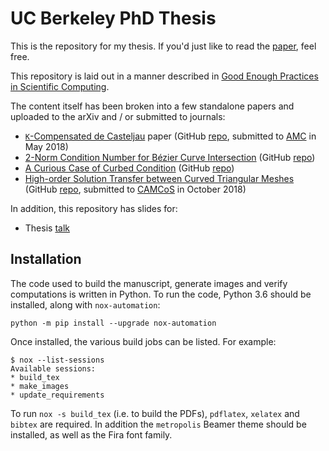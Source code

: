 # UC Berkeley PhD Thesis

This is the repository for my thesis. If you'd just like to read the
[paper][1], feel free.

This repository is laid out in a manner described in
[Good Enough Practices in Scientific Computing][2].

The content itself has been broken into a few standalone papers
and uploaded to the arXiv and / or submitted to journals:

- [``K``-Compensated de Casteljau][3] paper (GitHub [repo][4],
  submitted to [AMC][9] in May 2018)
- [2-Norm Condition Number for B&#xe9;zier Curve Intersection][5]
  (GitHub [repo][6])
- [A Curious Case of Curbed Condition][7] (GitHub [repo][8])
- [High-order Solution Transfer between Curved Triangular Meshes][12] (GitHub
  [repo][10], submitted to [CAMCoS][13] in October 2018)

In addition, this repository has slides for:

- Thesis [talk][11]

## Installation

The code used to build the manuscript, generate images and verify
computations is written in Python. To run the code, Python 3.6
should be installed, along with ``nox-automation``:

```
python -m pip install --upgrade nox-automation
```

Once installed, the various build jobs can be listed. For example:

```
$ nox --list-sessions
Available sessions:
* build_tex
* make_images
* update_requirements
```

To run ``nox -s build_tex`` (i.e. to build the PDFs), ``pdflatex``,
``xelatex`` and ``bibtex`` are required. In addition the ``metropolis``
Beamer theme should be installed, as well as the Fira font family.

[1]: doc/thesis.pdf
[2]: https://arxiv.org/abs/1609.00037
[3]: https://arxiv.org/abs/1808.10387
[4]: https://github.com/dhermes/k-compensated-de-casteljau/
[5]: https://arxiv.org/abs/1808.06126
[6]: https://github.com/dhermes/condition-number-bezier-curve-intersection
[7]: https://arxiv.org/abs/1806.05145
[8]: https://github.com/dhermes/curious-case-curbed-condition
[9]: https://www.journals.elsevier.com/applied-mathematics-and-computation
[10]: https://github.com/dhermes/solution-transfer-curved-meshes
[11]: doc/thesis_talk.pdf
[12]: https://arxiv.org/abs/1810.06806
[13]: https://msp.org/camcos/about/journal/about.html
